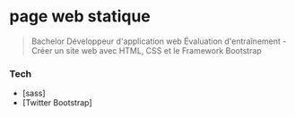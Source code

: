 # page web statique

> Bachelor Développeur d'application web
> Évaluation d'entraînement - Créer un site web avec HTML, CSS et le Framework Bootstrap

### Tech

- [sass]
- [Twitter Bootstrap]
